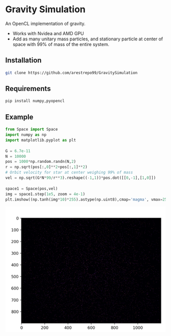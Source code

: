 #  Gravity Simulation
An OpenCL implementation of gravity. 
- Works with Nvidea and AMD GPU
- Add as many unitary mass particles, and stationary particle at center of space with 99% of mass of the entire system. 

## Installation

```sh
git clone https://github.com/arestrepo99/GravitySimulation
```

## Requirements

```sh
pip install numpy,pyopencl
```

## Example

```python
from Space import Space
import numpy as np
import matplotlib.pyplot as plt

G = 6.7e-11
N = 10000
pos = 1000*np.random.randn(N,2)
r = np.sqrt(pos[:,0]**2+pos[:,1]**2)
# Orbit velocity for star at center weighing 99% of mass
vel = np.sqrt(G*N*99/r**3).reshape((-1,1))*pos.dot([[0,-1],[1,0]])

space1 = Space(pos,vel)
img = space1.step(1e5, zoom = 4e-1)
plt.imshow((np.tanh(img*10)*255).astype(np.uint8),cmap='magma', vmax=255)
```
![Exampole](example.png)
